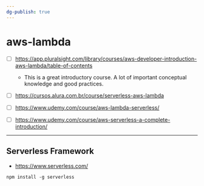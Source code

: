 ```yaml
---
dg-publish: true
---
```

# aws-lambda

- [ ] <https://app.pluralsight.com/library/courses/aws-developer-introduction-aws-lambda/table-of-contents>
    - This is a great introductory course. A lot of important conceptual knowledge and good practices.
- [ ] <https://cursos.alura.com.br/course/serverless-aws-lambda>
- [ ] <https://www.udemy.com/course/aws-lambda-serverless/>
- [ ] <https://www.udemy.com/course/aws-serverless-a-complete-introduction/>



---

## Serverless Framework

- <https://www.serverless.com/>

```shell
npm install -g serverless
```
